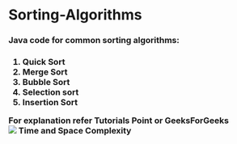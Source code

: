 # Sorting-Algorithms

<h3>Java code for common sorting algorithms:<h3>

1. Quick Sort    
2. Merge Sort
3. Bubble Sort
4. Selection sort
5. Insertion Sort

For explanation refer <b>Tutorials Point</b> or <b>GeeksForGeeks</b>
<br>
<img src="Sorting-Algorithms/Sortingss.png"> Time and Space Complexity </img>
